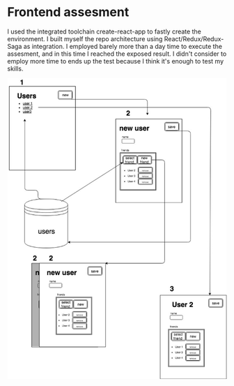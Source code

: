 # Frontend assesment

I used the integrated toolchain create-react-app to fastly create the environment. 
I built myself the repo architecture using React/Redux/Redux-Saga as integration.
I employed barely more than a day time to execute the assesment, and in this time I reached the exposed result. I didn't consider to employ more time to ends up the test because I think it's enough to test my skills.

![schema](schema.jpg)